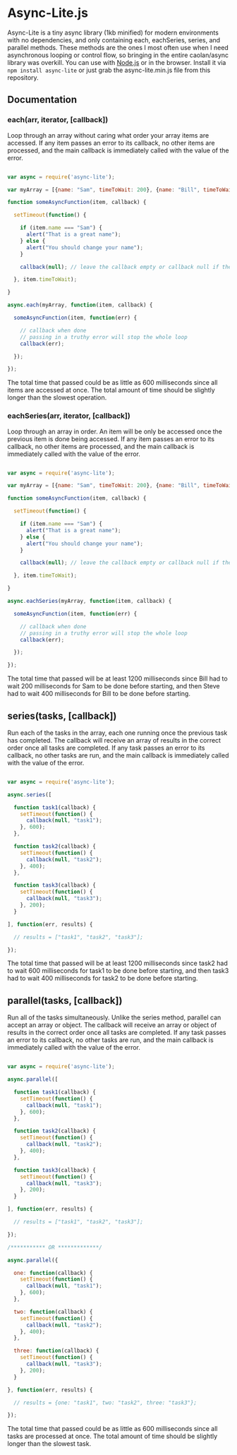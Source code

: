# Async-Lite.js

Async-Lite is a tiny async library (1kb minified) for modern environments with no dependencies, and only containing each, eachSeries, series, and parallel methods. These methods are the ones I most often use when I need asynchronous looping or control flow, so bringing in the entire caolan/async library was overkill. You can use with [Node.js](http://nodejs.org) or in the browser. Install it via `npm install async-lite` or just grab the async-lite.min.js file from this repository.

## Documentation

### each(arr, iterator, [callback])

Loop through an array without caring what order your array items are accessed. If any item passes an error to its callback, no other items are processed, and the main callback is immediately called with the value of the error.

```javascript

var async = require('async-lite');

var myArray = [{name: "Sam", timeToWait: 200}, {name: "Bill", timeToWait: 400}, {name: "Steve", timeToWait: 600}];

function someAsyncFunction(item, callback) {

  setTimeout(function() {

    if (item.name === "Sam") {
      alert("That is a great name");
    } else {
      alert("You should change your name");
    }

    callback(null); // leave the callback empty or callback null if there are no errors

  }, item.timeToWait);

}

async.each(myArray, function(item, callback) {

  someAsyncFunction(item, function(err) {

    // callback when done
    // passing in a truthy error will stop the whole loop
    callback(err);

  });

});

```

The total time that passed could be as little as 600 milliseconds since all items are accessed at once. The total amount of time should be slightly longer than the slowest operation.

### eachSeries(arr, iterator, [callback])

Loop through an array in order. An item will be only be accessed once the previous item is done being accessed. If any item passes an error to its callback, no other items are processed, and the main callback is immediately called with the value of the error.

```javascript

var async = require('async-lite');

var myArray = [{name: "Sam", timeToWait: 200}, {name: "Bill", timeToWait: 400}, {name: "Steve", timeToWait: 600}];

function someAsyncFunction(item, callback) {

  setTimeout(function() {

    if (item.name === "Sam") {
      alert("That is a great name");
    } else {
      alert("You should change your name");
    }

    callback(null); // leave the callback empty or callback null if there are no errors

  }, item.timeToWait);

}

async.eachSeries(myArray, function(item, callback) {

  someAsyncFunction(item, function(err) {

    // callback when done
    // passing in a truthy error will stop the whole loop
    callback(err);

  });

});

```

The total time that passed will be at least 1200 milliseconds since Bill had to wait 200 milliseconds for Sam to be done before starting, and then Steve had to wait 400 milliseconds for Bill to be done before starting.

## series(tasks, [callback])

Run each of the tasks in the array, each one running once the previous task has completed. The callback will receive an array of results in the correct order once all tasks are completed. If any task passes an error to its callback, no other tasks are run, and the main callback is immediately called with the value of the error.

```javascript

var async = require('async-lite');

async.series([

  function task1(callback) {
    setTimeout(function() {
      callback(null, "task1");
    }, 600);
  },

  function task2(callback) {
    setTimeout(function() {
      callback(null, "task2");
    }, 400);
  },

  function task3(callback) {
    setTimeout(function() {
      callback(null, "task3");
    }, 200);
  }

], function(err, results) {

  // results = ["task1", "task2", "task3"];

});

```

The total time that passed will be at least 1200 milliseconds since task2 had to wait 600 milliseconds for task1 to be done before starting, and then task3 had to wait 400 milliseconds for task2 to be done before starting.

## parallel(tasks, [callback])

Run all of the tasks simultaneously. Unlike the series method, parallel can accept an array or object. The callback will receive an array or object of results in the correct order once all tasks are completed. If any task passes an error to its callback, no other tasks are run, and the main callback is immediately called with the value of the error.

```javascript

var async = require('async-lite');

async.parallel([

  function task1(callback) {
    setTimeout(function() {
      callback(null, "task1");
    }, 600);
  },

  function task2(callback) {
    setTimeout(function() {
      callback(null, "task2");
    }, 400);
  },

  function task3(callback) {
    setTimeout(function() {
      callback(null, "task3");
    }, 200);
  }

], function(err, results) {

  // results = ["task1", "task2", "task3"];

});

/*********** OR *************/

async.parallel({

  one: function(callback) {
    setTimeout(function() {
      callback(null, "task1");
    }, 600);
  },

  two: function(callback) {
    setTimeout(function() {
      callback(null, "task2");
    }, 400);
  },

  three: function(callback) {
    setTimeout(function() {
      callback(null, "task3");
    }, 200);
  }

}, function(err, results) {

  // results = {one: "task1", two: "task2", three: "task3"};

});

```

The total time that passed could be as little as 600 milliseconds since all tasks are processed at once. The total amount of time should be slightly longer than the slowest task.

